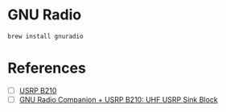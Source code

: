 # GNU Radio

```
brew install gnuradio
```


# References

- [ ] [USRP B210](https://www.youtube.com/watch?v=j8fE4KbkQAs)
- [ ] [GNU Radio Companion + USRP B210: UHF USRP Sink Block](https://www.youtube.com/watch?v=Xl4xZHIuhS8)
